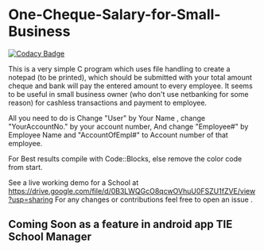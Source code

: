 # One-Cheque-Salary-for-Small-Business

[![Codacy Badge](https://api.codacy.com/project/badge/Grade/86c404aae6fa421b92acb9edbdf8e01d)](https://www.codacy.com/app/aashutoshrathi/One-Cheque-Salary-for-Small-Business?utm_source=github.com&utm_medium=referral&utm_content=aashutoshrathi/One-Cheque-Salary-for-Small-Business&utm_campaign=badger)

This is a very simple C program which uses file handling to create a notepad (to be printed), which should be submitted with your total amount cheque and bank will pay the entered amount to every employee. It seems to be useful in small business owner (who don't use netbanking for some reason) for cashless transactions and payment to employee.

All you need to do is Change "User" by Your Name , change "YourAccountNo." by your account number, And change "Employee#" by Employee Name and "AccountOfEmpl#" to Account number of that employee.

For Best results compile with Code::Blocks, else remove the color code from start.

See a live working demo for a School at https://drive.google.com/file/d/0B3LWQGcO8qcwOVhuU0FSZU1fZVE/view?usp=sharing 
For any changes or contributions feel free to open an issue .

## Coming Soon as a feature in android app TIE School Manager
